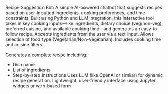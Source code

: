 Recipe Suggestion Bot:
A simple AI-powered chatbot that suggests recipes based on user-inputted ingredients, cooking preferences, and time constraints. Built using Python and LLM integration, this interactive tool takes in key cooking inputs—like ingredients, dietary choice (veg/non-veg), preferred cuisine, and available cooking time—and generates an easy-to-follow recipe.
Accepts ingredients from the user via a text input.
Allows selection of food type (Vegetarian/Non-Vegetarian).
Includes cooking time and cuisine filters.

Generates a complete recipe including:
* Dish name
* List of ingredients
* Step-by-step instructions
Uses LLM (like OpenAI or similar) for dynamic recipe generation.
Lightweight, user-friendly interface using Jupyter widgets or web-based form
